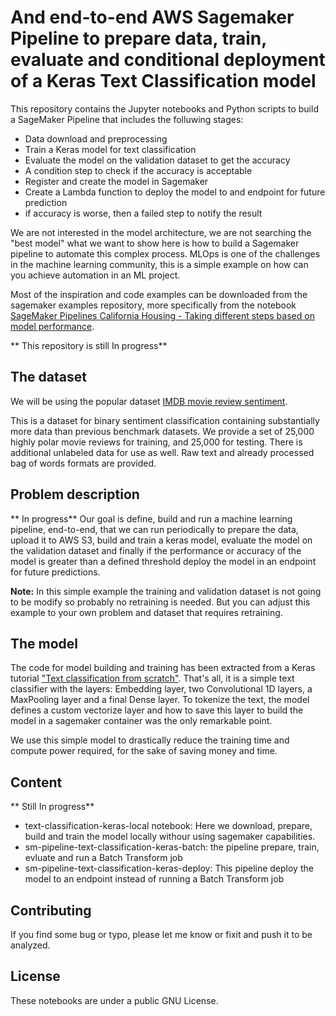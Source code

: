 # And end-to-end AWS Sagemaker Pipeline to prepare data, train, evaluate and conditional deployment of a Keras Text Classification model

This repository contains the Jupyter notebooks and Python scripts to build a SageMaker Pipeline that includes the folluwing stages:
- Data download and preprocessing
- Train a Keras model for text classification
- Evaluate the model on the validation dataset to get the accuracy
- A condition step to check if the accuracy is acceptable
- Register and create the model in Sagemaker
- Create a Lambda function to deploy the model to and endpoint for future prediction
- if accuracy is worse, then a failed step to notify the result

We are not interested in the model architecture, we are not searching the "best model" what we want to show here is how to build a Sagemaker pipeline to automate this complex process. MLOps is one of the challenges in the machine learning community, this is a simple example on how can you achieve automation in an ML project.

Most of the inspiration and code examples can be downloaded from the sagemaker examples repository, more specifically from the notebook [SageMaker Pipelines California Housing - Taking different steps based on model performance](https://github.com/aws/amazon-sagemaker-examples/blob/main/sagemaker-pipelines/tabular/tensorflow2-california-housing-sagemaker-pipelines-deploy-endpoint/tensorflow2-california-housing-sagemaker-pipelines-deploy-endpoint.ipynb).


** This repository is still In progress**

## The dataset

We will be using the popular dataset [IMDB movie review sentiment](https://ai.stanford.edu/~amaas/data/sentiment/).

This is a dataset for binary sentiment classification containing substantially more data than previous benchmark datasets. We provide a set of 25,000 highly polar movie reviews for training, and 25,000 for testing. There is additional unlabeled data for use as well. Raw text and already processed bag of words formats are provided.


## Problem description
** In progress**
Our goal is define, build and run a machine learning pipeline, end-to-end, that we can run periodically to prepare the data, upload it to AWS S3, build and train a keras model, evaluate the model on the validation dataset and finally if the performance or accuracy of the model is greater than a defined threshold deploy the model in an endpoint for future predictions.

**Note:** In this simple example the training and validation dataset is not going to be modify so probably no retraining is needed. But you can adjust this example to your own problem and dataset that requires retraining.

## The model

The code for model building and training has been extracted from a Keras tutorial ["Text classification from scratch"](https://keras.io/examples/nlp/text_classification_from_scratch/). That's all, it is a simple text classifier with the layers: Embedding layer, two Convolutional 1D layers, a MaxPooling layer and a final Dense layer. To tokenize the text, the model defines a custom vectorize layer and how to save this layer to build the model in a sagemaker container was the only remarkable point.

We use this simple model to drastically reduce the training time and compute power required, for the sake of saving money and time.

## Content
** Still In progress**

- text-classification-keras-local notebook: Here we download, prepare, build and train the model locally withour using sagemaker capabilities.
- sm-pipeline-text-classification-keras-batch: the pipeline prepare, train, evluate and run a Batch Transform job
- sm-pipeline-text-classification-keras-deploy: This pipeline deploy the model to an endpoint instead of running a Batch Transform job

## Contributing
If you find some bug or typo, please let me know or fixit and push it to be analyzed. 

## License

These notebooks are under a public GNU License.